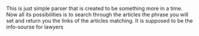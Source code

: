 This is just simple parser that is created to be something more in a time.
Now all its possibilities is to search through the articles the phrase you will set and return you the links of the articles matching.
It is supposed to be the info-sourse for lawyers
